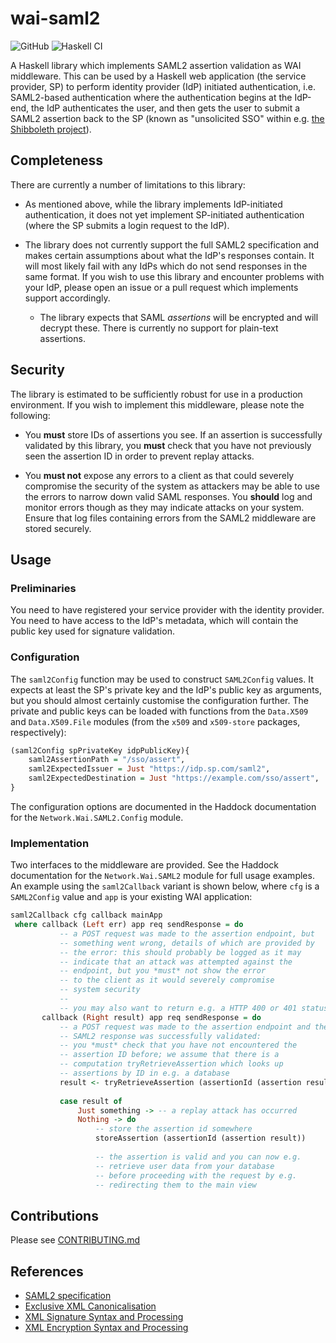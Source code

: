 # wai-saml2

![GitHub](https://img.shields.io/github/license/mbg/wai-saml2)
![Haskell CI](https://github.com/mbg/wai-saml2/workflows/Haskell/badge.svg?branch=master)

A Haskell library which implements SAML2 assertion validation as WAI middleware. This can be used by a Haskell web application (the service provider, SP) to perform identity provider (IdP) initiated authentication, i.e. SAML2-based authentication where the authentication begins at the IdP-end, the IdP authenticates the user, and then gets the user to submit a SAML2 assertion back to the SP (known as "unsolicited SSO" within e.g. [the Shibboleth project](https://wiki.shibboleth.net/confluence/display/IDP30/UnsolicitedSSOConfiguration#UnsolicitedSSOConfiguration-SAML2.0)). 

## Completeness

There are currently a number of limitations to this library:

* As mentioned above, while the library implements IdP-initiated authentication, it does not yet implement SP-initiated authentication (where the SP submits a login request to the IdP).

* The library does not currently support the full SAML2 specification and makes certain assumptions about what the IdP's responses contain. It will most likely fail with any IdPs which do not send responses in the same format. If you wish to use this library and encounter problems with your IdP, please open an issue or a pull request which implements support accordingly.
  * The library expects that SAML _assertions_ will be encrypted and will decrypt these. There is currently no support for plain-text assertions.
  
## Security

The library is estimated to be sufficiently robust for use in a production environment. If you wish to implement this middleware, please note the following:

* You __must__ store IDs of assertions you see. If an assertion is successfully validated by this library, you __must__ check that you have not previously seen the assertion ID in order to prevent replay attacks.

* You __must not__ expose any errors to a client as that could severely compromise the security of the system as attackers may be able to use the errors to narrow down valid SAML responses. You __should__ log and monitor errors though as they may indicate attacks on your system. Ensure that log files containing errors from the SAML2 middleware are stored securely.

## Usage

### Preliminaries 

You need to have registered your service provider with the identity provider. You need to have access to the IdP's metadata, which will contain the public key used for signature validation.

### Configuration

The `saml2Config` function may be used to construct `SAML2Config` values. It expects at least the SP's private key and the IdP's public key as arguments, but you should almost certainly customise the configuration further. The private and public keys can be loaded with functions from the `Data.X509` and `Data.X509.File` modules (from the `x509` and `x509-store` packages, respectively):

```haskell
(saml2Config spPrivateKey idpPublicKey){
    saml2AssertionPath = "/sso/assert",
    saml2ExpectedIssuer = Just "https://idp.sp.com/saml2",
    saml2ExpectedDestination = Just "https://example.com/sso/assert",
} 
```

The configuration options are documented in the Haddock documentation for the `Network.Wai.SAML2.Config` module.

### Implementation

Two interfaces to the middleware are provided. See the Haddock documentation for the `Network.Wai.SAML2` module for full usage examples. An example using the `saml2Callback` variant is shown below, where `cfg` is a `SAML2Config` value and `app` is your existing WAI application:

```haskell
saml2Callback cfg callback mainApp
 where callback (Left err) app req sendResponse = do
           -- a POST request was made to the assertion endpoint, but
           -- something went wrong, details of which are provided by
           -- the error: this should probably be logged as it may
           -- indicate that an attack was attempted against the 
           -- endpoint, but you *must* not show the error
           -- to the client as it would severely compromise
           -- system security
           -- 
           -- you may also want to return e.g. a HTTP 400 or 401 status
       callback (Right result) app req sendResponse = do   
           -- a POST request was made to the assertion endpoint and the
           -- SAML2 response was successfully validated:        
           -- you *must* check that you have not encountered the 
           -- assertion ID before; we assume that there is a
           -- computation tryRetrieveAssertion which looks up
           -- assertions by ID in e.g. a database
           result <- tryRetrieveAssertion (assertionId (assertion result))
           
           case result of 
               Just something -> -- a replay attack has occurred
               Nothing -> do
                   -- store the assertion id somewhere
                   storeAssertion (assertionId (assertion result))
                   
                   -- the assertion is valid and you can now e.g.
                   -- retrieve user data from your database
                   -- before proceeding with the request by e.g.
                   -- redirecting them to the main view
```

## Contributions

Please see [CONTRIBUTING.md](CONTRIBUTING.md)

## References

* [SAML2 specification](http://docs.oasis-open.org/security/saml/Post2.0/sstc-saml-tech-overview-2.0.html)
* [Exclusive XML Canonicalisation](https://www.w3.org/TR/xml-exc-c14n/)
* [XML Signature Syntax and Processing](https://www.w3.org/TR/xmldsig-core1/)
* [XML Encryption Syntax and Processing](https://www.w3.org/TR/2002/REC-xmlenc-core-20021210/Overview.html)

